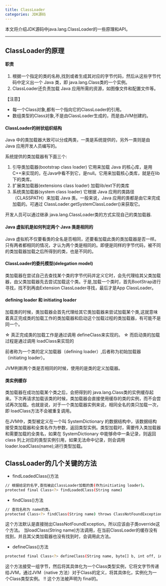 ```yaml
---
title: ClassLoader
categories: JDK源码
---
```


本文将介绍JDK源码中java.lang.ClassLoader的一些原理和API。

<!--more-->

---

## ClassLoader的原理

#### 职责
1. 根据一个指定的类的名称,找到或者生成其对应的字节代码，然后从这些字节代码中定义出一个 Java 类，即 java.lang.Class类的一个实例。
2. ClassLoader还负责加载 Java 应用所需的资源，如图像文件和配置文件等。

【注意】
 * 每一个Class对象,都有一个指向它的ClassLoader的引用。
 * 数组类型的Class对象,不是由ClassLoader生成的，而是由JVM创建的。


#### ClassLoader的树状组织结构
Java 中的类加载器大致可以分成两类，一类是系统提供的，另外一类则是由 Java 应用开发人员编写的。

系统提供的类加载器有下面三个:
1. 引导类加载器(bootstrap class loader)
它用来加载 Java 的核心库，是用C++来实现的，在Java中看不到它，是null。它用来加载核心类库，就是在lib下的类库。
2. 扩展类加载器(extensions class loader)
加载lib/ext下的类库
3. 系统类加载器(system class loader)
它根据 Java 应用的类路径（CLASSPATH）来加载 Java 类。一般来说，Java 应用的类都是由它来完成加载的。可通过 ClassLoader.getSystemClassLoader()来获取它。

开发人员可以通过继承 java.lang.ClassLoader类的方式实现自己的类加载器.


#### Java 虚拟机是如何判定两个 Java 类是相同的
Java 虚拟机不仅要看类的全名是否相同，还要看加载此类的类加载器是否一样。只有两者都相同的情况，才认为两个类是相同的。即便是同样的字节代码，被不同的类加载器加载之后所得到的类，也是不同的。


#### ClassLoader的委托模型(delegation model)
类加载器在尝试自己去查找某个类的字节代码并定义它时，会先代理给其父类加载器，由父类加载器先去尝试加载这个类。于是,加载一个类时，首先BootStrap进行寻找，找不到再由Extension ClassLoader寻找，最后才是App ClassLoader。


#### defining loader 和 initiating loader
加载类的时候，类加载器会首先代理给其它类加载器来尝试加载某个类,这就意味着真正完成类的加载工作的类加载器和启动这个加载过程的类加载器，有可能不是同一个。

☆ 真正完成类的加载工作是通过调用 defineClass来实现的。
☆ 而启动类的加载过程是通过调用 loadClass来实现的

前者称为一个类的定义加载器（defining loader）,后者称为初始加载器（initiating loader）。

JVM判断两个类是否相同的时候，使用的是类的定义加载器。


#### 类实例缓存
类加载器在成功加载某个类之后，会把得到的 java.lang.Class类的实例缓存起来。下次再请求加载该类的时候，类加载器会直接使用缓存的类的实例，而不会尝试再次加载。也就是说，对于一个类加载器实例来说，相同全名的类只加载一次，即 loadClass方法不会被重复调用。

在JVM中，类型被定义在一个叫 SystemDictionary 的数据结构中，该数据结构接受类加载器和全类名作为参数，返回类型实例。类型加载时，需要传入类加载器和需要加载的全类名，如果在 SystemDictionary 中能够命中一条记录，则返回class 列上对应的类型实例引用，如果无法命中记录，则会调用loader.loadClass(name);进行类型加载。


## ClassLoader的几个关键的方法

* findLoadedClass()方法
```bash
// 根据给定的名字,查找被此ClassLoader加载的类(作为initiating loader)。
protected final Class<?> findLoadedClass(String name)
```

* findClass()方法
```bash
// 查找名称为 name的类。
protected Class<?> findClass(String name) throws ClassNotFoundException
```
这个方法默认是直接抛出ClassNotFoundException。所以应该由子类override这个方法。
当loadClass(String name)方法调用，在当前ClassLoader的缓存没有找到，并且其父类加载器也没有找到时，会调用此方法。

* defineClass()方法
```bash
protected final Class<?> defineClass(String name, byte[] b, int off, int len)
```
这个方法接受一组字节，然后将其具体化为一个Class类型实例，它将文字节传递给JVM，通过JVM（native 方法）对于Class的定义，将其具体化，实例化为一个Class类型实例。
!! 这个方法被声明为 final的。